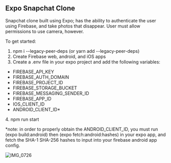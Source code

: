 ## Expo Snapchat Clone

Snapchat clone built using Expo; has the ability to authenticate the user using Firebase, and take photos that disappear. User must allow permissions to use camera, however. 

To get started:
1. npm i --legacy-peer-deps (or yarn add --legacy-peer-deps)
2. Create Firebase web, android, and iOS apps
3. Create a .env file in your expo project and add the following variables:
<ul> 
  <li> FIREBASE_API_KEY</li>
  <li> FIREBASE_AUTH_DOMAIN </li>
  <li> FIREBASE_PROJECT_ID</li>
  <li> FIREBASE_STORAGE_BUCKET</li>
  <li> FIREBASE_MESSAGING_SENDER_ID</li>
  <li> FIREBASE_APP_ID</li>
  <li> IOS_CLIENT_ID</li>
  <li> ANDROID_CLIENT_ID*</li>
</ul>
4. npm run start

*note: in order to properly obtain the ANDROID_CLIENT_ID, you must run (expo build:android) then (expo fetch:android:hashes) in your expo app, and fetch the SHA-1 SHA-256 hashes to input into your firebase android app config.

![IMG_0726](https://user-images.githubusercontent.com/25801107/198171290-ce9fb1e4-8ddf-40a8-a615-e9aa1dcdcc86.PNG)
